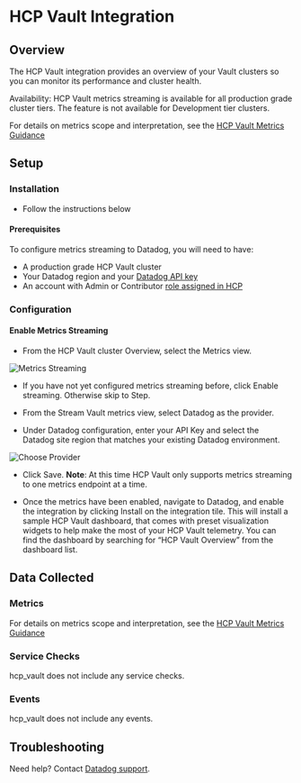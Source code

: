 # HCP Vault Integration

## Overview

The HCP Vault integration provides an overview of your Vault clusters so you can monitor its performance and cluster health.

Availability: HCP Vault metrics streaming is available for all production grade cluster tiers.  The feature is not available for Development tier clusters.

For details on metrics scope and interpretation, see the [HCP Vault Metrics Guidance][1]

## Setup

### Installation

- Follow the instructions below

#### Prerequisites
To configure metrics streaming to Datadog, you will need to have: 
- A production grade HCP Vault cluster
- Your Datadog region and your [Datadog API key][2]
- An account with Admin or Contributor [role assigned in HCP][3]

### Configuration

#### Enable Metrics Streaming

- From the HCP Vault cluster Overview, select the Metrics view.

![Metrics Streaming][4]

- If you have not yet configured metrics streaming before, click Enable streaming.  Otherwise skip to Step.

- From the Stream Vault metrics view, select Datadog as the provider.

- Under Datadog configuration, enter your API Key and select the Datadog site region that matches your existing Datadog environment.

![Choose Provider][5]

- Click Save. 
**Note**: At this time HCP Vault only supports metrics streaming to one metrics endpoint at a time.

- Once the metrics have been enabled, navigate to Datadog, and enable the integration by clicking Install on the integration tile. This will install a sample HCP Vault dashboard, that comes with preset visualization widgets to help make the most of your HCP Vault telemetry. You can find the dashboard by searching for “HCP Vault Overview” from the dashboard list. 

## Data Collected

### Metrics

For details on metrics scope and interpretation, see the [HCP Vault Metrics Guidance][1]

### Service Checks

hcp_vault does not include any service checks.

### Events

hcp_vault does not include any events.

## Troubleshooting

Need help? Contact [Datadog support][6].

[1]: https://learn.hashicorp.com/tutorials/cloud/vault-metrics-guide
[2]: https://docs.datadoghq.com/account_management/api-app-keys/
[3]: https://cloud.hashicorp.com/docs/hcp/access-control
[4]: https://raw.githubusercontent.com/DataDog/integrations-extras/master/hcp_vault/images/metrics-streaming.png
[5]: https://raw.githubusercontent.com/DataDog/integrations-extras/master/hcp_vault/images/choose-provider.png
[6]: https://docs.datadoghq.com/help/
